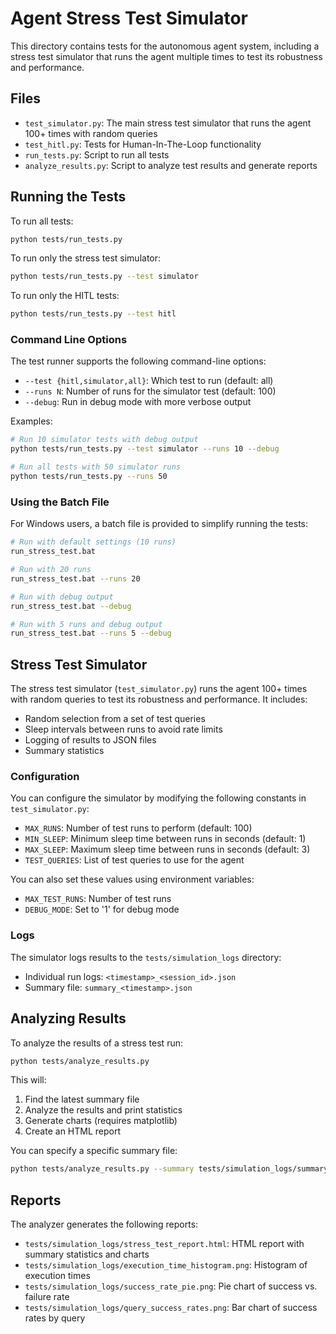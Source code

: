 # Agent Stress Test Simulator

This directory contains tests for the autonomous agent system, including a stress test simulator that runs the agent multiple times to test its robustness and performance.

## Files

- `test_simulator.py`: The main stress test simulator that runs the agent 100+ times with random queries
- `test_hitl.py`: Tests for Human-In-The-Loop functionality
- `run_tests.py`: Script to run all tests
- `analyze_results.py`: Script to analyze test results and generate reports

## Running the Tests

To run all tests:

```bash
python tests/run_tests.py
```

To run only the stress test simulator:

```bash
python tests/run_tests.py --test simulator
```

To run only the HITL tests:

```bash
python tests/run_tests.py --test hitl
```

### Command Line Options

The test runner supports the following command-line options:

- `--test {hitl,simulator,all}`: Which test to run (default: all)
- `--runs N`: Number of runs for the simulator test (default: 100)
- `--debug`: Run in debug mode with more verbose output

Examples:

```bash
# Run 10 simulator tests with debug output
python tests/run_tests.py --test simulator --runs 10 --debug

# Run all tests with 50 simulator runs
python tests/run_tests.py --runs 50
```

### Using the Batch File

For Windows users, a batch file is provided to simplify running the tests:

```bash
# Run with default settings (10 runs)
run_stress_test.bat

# Run with 20 runs
run_stress_test.bat --runs 20

# Run with debug output
run_stress_test.bat --debug

# Run with 5 runs and debug output
run_stress_test.bat --runs 5 --debug
```

## Stress Test Simulator

The stress test simulator (`test_simulator.py`) runs the agent 100+ times with random queries to test its robustness and performance. It includes:

- Random selection from a set of test queries
- Sleep intervals between runs to avoid rate limits
- Logging of results to JSON files
- Summary statistics

### Configuration

You can configure the simulator by modifying the following constants in `test_simulator.py`:

- `MAX_RUNS`: Number of test runs to perform (default: 100)
- `MIN_SLEEP`: Minimum sleep time between runs in seconds (default: 1)
- `MAX_SLEEP`: Maximum sleep time between runs in seconds (default: 3)
- `TEST_QUERIES`: List of test queries to use for the agent

You can also set these values using environment variables:
- `MAX_TEST_RUNS`: Number of test runs
- `DEBUG_MODE`: Set to '1' for debug mode

### Logs

The simulator logs results to the `tests/simulation_logs` directory:

- Individual run logs: `<timestamp>_<session_id>.json`
- Summary file: `summary_<timestamp>.json`

## Analyzing Results

To analyze the results of a stress test run:

```bash
python tests/analyze_results.py
```

This will:

1. Find the latest summary file
2. Analyze the results and print statistics
3. Generate charts (requires matplotlib)
4. Create an HTML report

You can specify a specific summary file:

```bash
python tests/analyze_results.py --summary tests/simulation_logs/summary_20230101_123456.json
```

## Reports

The analyzer generates the following reports:

- `tests/simulation_logs/stress_test_report.html`: HTML report with summary statistics and charts
- `tests/simulation_logs/execution_time_histogram.png`: Histogram of execution times
- `tests/simulation_logs/success_rate_pie.png`: Pie chart of success vs. failure rate
- `tests/simulation_logs/query_success_rates.png`: Bar chart of success rates by query 